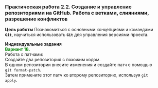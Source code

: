 ### Практическая работа 2.2. Создание и управление репозиториями на GitHub. Работа с ветками, слияниями, разрешение конфликтов

**Цель работы**
Познакомиться с основными концепциями и командами **`Git`**, научиться использовать **`Git`** для управления версиями проекта.

**Индивидуальные задания**
<br><font color = "green">**Вариант 18.** </font>
<br>Работа с патчами:
<br>Создайте два репозитория с похожим кодом.
<br>В одном репозитории внесите изменения и создайте патч с помощью `git format-patch`. 
<br>Затем примените этот патч ко второму репозиторию, используя `git apply`.